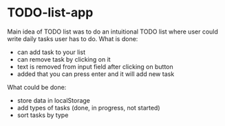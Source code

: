 # TODO-list-app

Main idea of TODO list was to do an intuitional TODO list where user could write daily tasks user has to do.
What is done:
- can add task to your list
- can remove task by clicking on it
- text is removed from input field after clicking on button
- added that you can press enter and it will add new task

What could be done:
- store data in localStorage
- add types of tasks (done, in progress, not started)
- sort tasks by type
